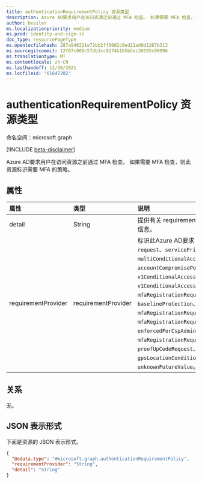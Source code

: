 ```yaml
---
title: authenticationRequirementPolicy 资源类型
description: Azure AD要求用户在访问资源之前通过 MFA 检查。 如果需要 MFA 检查，则此资源标识需要 MFA 的策略。
author: besiler
ms.localizationpriority: medium
ms.prod: identity-and-sign-in
doc_type: resourcePageType
ms.openlocfilehash: 287a946321e72bb2ff5002c0ed21ad0d1267b313
ms.sourcegitcommit: 12f07c009c57db3cc9174b165b5ec30195c00996
ms.translationtype: MT
ms.contentlocale: zh-CN
ms.lasthandoff: 12/30/2021
ms.locfileid: "61647202"
---
```

# <a name="authenticationrequirementpolicy-resource-type"></a>authenticationRequirementPolicy 资源类型

命名空间：microsoft.graph

[!INCLUDE [beta-disclaimer](../../includes/beta-disclaimer.md)]

Azure AD要求用户在访问资源之前通过 MFA 检查。 如果需要 MFA 检查，则此资源标识需要 MFA 的策略。 


## <a name="properties"></a>属性
|属性|类型|说明|
|:---|:---|:---|
|detail|String|提供有关 requirementProvider 中标识的功能的其他详细信息。|
|requirementProvider|requirementProvider|标识此Azure AD要求 MFA 的功能。 可取值为：`user`、`request`、`servicePrincipal`、`v1ConditionalAccess`、`multiConditionalAccess`、`tenantSessionRiskPolicy`、`accountCompromisePolicies`、`v1ConditionalAccessDependency`、`v1ConditionalAccessPolicyIdRequested`、`mfaRegistrationRequiredByIdentityProtectionPolicy`、`baselineProtection`、`mfaRegistrationRequiredByBaselineProtection`、`mfaRegistrationRequiredByMultiConditionalAccess`、`enforcedForCspAdmins`、`securityDefaults`、`mfaRegistrationRequiredBySecurityDefaults`、`proofUpCodeRequest`、`crossTenantOutboundRule`、`gpsLocationCondition`、`riskBasedPolicy`、`unknownFutureValue`。|

## <a name="relationships"></a>关系
无。

## <a name="json-representation"></a>JSON 表示形式
下面是资源的 JSON 表示形式。
<!-- {
  "blockType": "resource",
  "@odata.type": "microsoft.graph.authenticationRequirementPolicy"
}
-->
``` json
{
  "@odata.type": "#microsoft.graph.authenticationRequirementPolicy",
  "requirementProvider": "String",
  "detail": "String"
}
```
